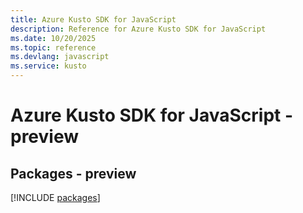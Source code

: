 ```yaml
---
title: Azure Kusto SDK for JavaScript
description: Reference for Azure Kusto SDK for JavaScript
ms.date: 10/20/2025
ms.topic: reference
ms.devlang: javascript
ms.service: kusto
---
```

# Azure Kusto SDK for JavaScript - preview
## Packages - preview
[!INCLUDE [packages](kusto-index.md)]